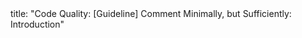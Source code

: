 <frontmatter>
title: "Code Quality: [Guideline] Comment Minimally, but Sufficiently: Introduction"
</frontmatter>

<include src="unit-inPage-asFlat.md" boilerplate />
